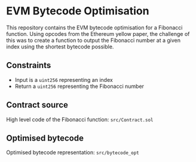 # EVM Bytecode Optimisation

This repository contains the EVM bytecode optimisation for a Fibonacci function.
Using opcodes from the Ethereum yellow paper, the challenge of this was to create a function to output the Fibonacci number at a given index using the shortest bytecode possible.

## Constraints
* Input is a `uint256` representing an index
* Return a `uint256` representing the Fibonacci number

## Contract source
High level code of the Fibonacci function:
`src/Contract.sol`

## Optimised bytecode
Optimised bytecode representation:
`src/bytecode_opt`